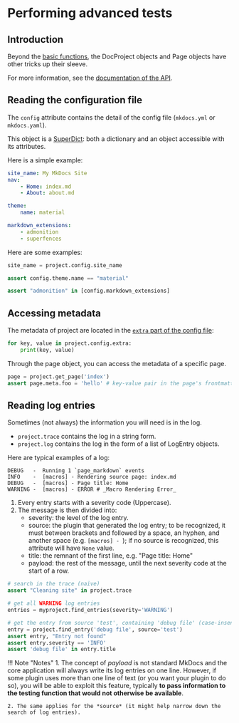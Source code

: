 # Performing advanced tests

## Introduction
Beyond the [basic functions](how_to.md), the DocProject objects and Page objects
have other tricks up their sleeve.

For more information, see the [documentation of the API](api.md).

## Reading the configuration file

The `config` attribute contains the detail of the config file
(`mkdocs.yml` or `mkdocs.yaml`).


This object is a [SuperDict](https://github.com/fralau/super-collections#superdicts): 
both a dictionary and an object accessible with its attributes.

Here is a simple example:

```yaml
site_name: My MkDocs Site
nav:
    - Home: index.md
    - About: about.md

theme:
    name: material

markdown_extensions:
    - admonition
    - superfences
```


Here are some examples:

```python
site_name = project.config.site_name

assert config.theme.name == "material"

assert "admonition" in [config.markdown_extensions]
```



## Accessing metadata

The metadata of project are located in the
[`extra` part of the config file](https://www.mkdocs.org/user-guide/configuration/#extra):

```python
for key, value in project.config.extra:
    print(key, value)
```

Through the page object, you can access the metadata of a specific page.

```python
page = project.get_page('index')
assert page.meta.foo = 'hello' # key-value pair in the page's frontmatter
```

## Reading log entries

Sometimes (not always) the information you will need is in the
log. 

- `project.trace` contains the log in a string form. 
- `project.log` contains the log in the form of a list of LogEntry objects.

Here are typical examples of a log:

```
DEBUG   -  Running 1 `page_markdown` events
INFO    -  [macros] - Rendering source page: index.md
DEBUG   -  [macros] - Page title: Home
WARNING -  [macros] - ERROR # _Macro Rendering Error_
```

1. Every entry starts with a severity code (Uppercase).
2. The message is then divided into:
    - severity: the level of the log entry.
    - source: the plugin that generated the log entry;
      to be recognized, it must between brackets and followed by a space,
      an hyphen, and another space
      (e.g. `[macros] - `); if no source is recognized, this attribute 
      will have `None` value.
    - title: the remnant of the first line, e.g. "Page title: Home"
    - payload: the rest of the message, until the next severity code at the
      start of a row.

```python
# search in the trace (naïve)
assert "Cleaning site" in project.trace

# get all WARNING log entries
entries = myproject.find_entries(severity='WARNING')

# get the entry from source 'test', containing 'debug file' (case-insensitive)
entry = project.find_entry('debug file', source='test')
assert entry, "Entry not found"
assert entry.severity == 'INFO'
assert 'debug file' in entry.title
```

!!! Note "Notes"
    1. The concept of *payload* is not standard MkDocs and the core application
    will always write its log entries on one line. However,
    if some plugin uses more than one line of text
    (or you want your plugin to do so), 
    you will be able to exploit this feature, typically **to pass information
    to the testing function that would not otherwise be available**.

    2. The same applies for the *source* (it might help narrow down the
    search of log entries).
       